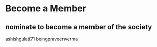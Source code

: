 # Become a Member
## nominate to become a member of the society

[//]: # (Write your github usename below)

ashishgulati71
beingpraveenverma
